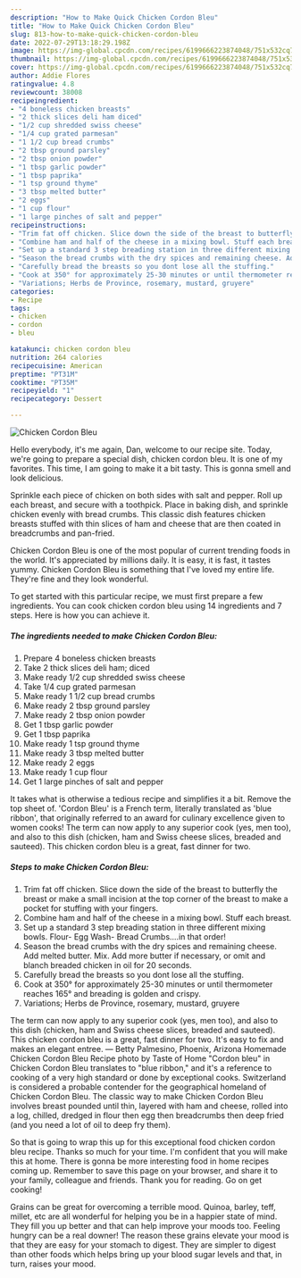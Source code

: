 ```yaml
---
description: "How to Make Quick Chicken Cordon Bleu"
title: "How to Make Quick Chicken Cordon Bleu"
slug: 813-how-to-make-quick-chicken-cordon-bleu
date: 2022-07-29T13:18:29.198Z
image: https://img-global.cpcdn.com/recipes/6199666223874048/751x532cq70/chicken-cordon-bleu-recipe-main-photo.jpg
thumbnail: https://img-global.cpcdn.com/recipes/6199666223874048/751x532cq70/chicken-cordon-bleu-recipe-main-photo.jpg
cover: https://img-global.cpcdn.com/recipes/6199666223874048/751x532cq70/chicken-cordon-bleu-recipe-main-photo.jpg
author: Addie Flores
ratingvalue: 4.8
reviewcount: 38008
recipeingredient:
- "4 boneless chicken breasts"
- "2 thick slices deli ham diced"
- "1/2 cup shredded swiss cheese"
- "1/4 cup grated parmesan"
- "1 1/2 cup bread crumbs"
- "2 tbsp ground parsley"
- "2 tbsp onion powder"
- "1 tbsp garlic powder"
- "1 tbsp paprika"
- "1 tsp ground thyme"
- "3 tbsp melted butter"
- "2 eggs"
- "1 cup flour"
- "1 large pinches of salt and pepper"
recipeinstructions:
- "Trim fat off chicken. Slice down the side of the breast to butterfly the breast or make a small incision at the top corner of the breast to make a pocket for stuffing with your fingers."
- "Combine ham and half of the cheese in a mixing bowl. Stuff each breast."
- "Set up a standard 3 step breading station in three different mixing bowls. Flour- Egg Wash- Bread Crumbs....in that order!"
- "Season the bread crumbs with the dry spices and remaining cheese. Add melted butter. Mix. Add more butter if necessary, or omit and blanch breaded chicken in oil for 20 seconds."
- "Carefully bread the breasts so you dont lose all the stuffing."
- "Cook at 350° for approximately 25-30 minutes or until thermometer reaches 165° and breading is golden and crispy."
- "Variations; Herbs de Province, rosemary, mustard, gruyere"
categories:
- Recipe
tags:
- chicken
- cordon
- bleu

katakunci: chicken cordon bleu 
nutrition: 264 calories
recipecuisine: American
preptime: "PT31M"
cooktime: "PT35M"
recipeyield: "1"
recipecategory: Dessert

---
```



![Chicken Cordon Bleu](https://img-global.cpcdn.com/recipes/6199666223874048/751x532cq70/chicken-cordon-bleu-recipe-main-photo.jpg)

Hello everybody, it's me again, Dan, welcome to our recipe site. Today, we're going to prepare a special dish, chicken cordon bleu. It is one of my favorites. This time, I am going to make it a bit tasty. This is gonna smell and look delicious.

Sprinkle each piece of chicken on both sides with salt and pepper. Roll up each breast, and secure with a toothpick. Place in baking dish, and sprinkle chicken evenly with bread crumbs. This classic dish features chicken breasts stuffed with thin slices of ham and cheese that are then coated in breadcrumbs and pan-fried.

Chicken Cordon Bleu is one of the most popular of current trending foods in the world. It's appreciated by millions daily. It is easy, it is fast, it tastes yummy. Chicken Cordon Bleu is something that I've loved my entire life. They're fine and they look wonderful.


To get started with this particular recipe, we must first prepare a few ingredients. You can cook chicken cordon bleu using 14 ingredients and 7 steps. Here is how you can achieve it.

<!--inarticleads1-->

##### The ingredients needed to make Chicken Cordon Bleu:

1. Prepare 4 boneless chicken breasts
1. Take 2 thick slices deli ham; diced
1. Make ready 1/2 cup shredded swiss cheese
1. Take 1/4 cup grated parmesan
1. Make ready 1 1/2 cup bread crumbs
1. Make ready 2 tbsp ground parsley
1. Make ready 2 tbsp onion powder
1. Get 1 tbsp garlic powder
1. Get 1 tbsp paprika
1. Make ready 1 tsp ground thyme
1. Make ready 3 tbsp melted butter
1. Make ready 2 eggs
1. Make ready 1 cup flour
1. Get 1 large pinches of salt and pepper


It takes what is otherwise a tedious recipe and simplifies it a bit. Remove the top sheet of. &#39;Cordon Bleu&#39; is a French term, literally translated as &#39;blue ribbon&#39;, that originally referred to an award for culinary excellence given to women cooks! The term can now apply to any superior cook (yes, men too), and also to this dish (chicken, ham and Swiss cheese slices, breaded and sauteed). This chicken cordon bleu is a great, fast dinner for two. 

<!--inarticleads2-->

##### Steps to make Chicken Cordon Bleu:

1. Trim fat off chicken. Slice down the side of the breast to butterfly the breast or make a small incision at the top corner of the breast to make a pocket for stuffing with your fingers.
1. Combine ham and half of the cheese in a mixing bowl. Stuff each breast.
1. Set up a standard 3 step breading station in three different mixing bowls. Flour- Egg Wash- Bread Crumbs....in that order!
1. Season the bread crumbs with the dry spices and remaining cheese. Add melted butter. Mix. Add more butter if necessary, or omit and blanch breaded chicken in oil for 20 seconds.
1. Carefully bread the breasts so you dont lose all the stuffing.
1. Cook at 350° for approximately 25-30 minutes or until thermometer reaches 165° and breading is golden and crispy.
1. Variations; Herbs de Province, rosemary, mustard, gruyere


The term can now apply to any superior cook (yes, men too), and also to this dish (chicken, ham and Swiss cheese slices, breaded and sauteed). This chicken cordon bleu is a great, fast dinner for two. It&#39;s easy to fix and makes an elegant entree. — Betty Palmesino, Phoenix, Arizona Homemade Chicken Cordon Bleu Recipe photo by Taste of Home &#34;Cordon bleu&#34; in Chicken Cordon Bleu translates to &#34;blue ribbon,&#34; and it&#39;s a reference to cooking of a very high standard or done by exceptional cooks. Switzerland is considered a probable contender for the geographical homeland of Chicken Cordon Bleu. The classic way to make Chicken Cordon Bleu involves breast pounded until thin, layered with ham and cheese, rolled into a log, chilled, dredged in flour then egg then breadcrumbs then deep fried (and you need a lot of oil to deep fry them). 

So that is going to wrap this up for this exceptional food chicken cordon bleu recipe. Thanks so much for your time. I'm confident that you will make this at home. There is gonna be more interesting food in home recipes coming up. Remember to save this page on your browser, and share it to your family, colleague and friends. Thank you for reading. Go on get cooking!

Grains can be great for overcoming a terrible mood. Quinoa, barley, teff, millet, etc are all wonderful for helping you be in a happier state of mind. They fill you up better and that can help improve your moods too. Feeling hungry can be a real downer! The reason these grains elevate your mood is that they are easy for your stomach to digest. They are simpler to digest than other foods which helps bring up your blood sugar levels and that, in turn, raises your mood.
